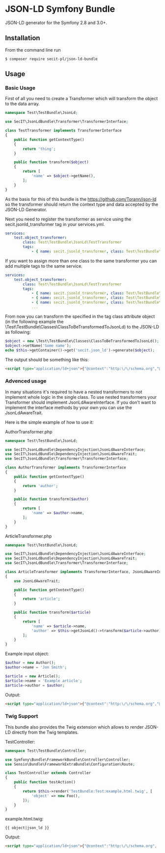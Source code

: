 # JSON-LD Symfony Bundle

JSON-LD generator for the Symfony 2.8 and 3.0+.

## Installation

From the command line run

```
$ composer require secit-pl/json-ld-bundle
```

## Usage

### Basic Usage

First of all you need to create a Transformer which will transform the object to the data array.

```php
namespace Test\TestBundle\JsonLd;

use SecIT\JsonLdBundle\Transformer\TransformerInterface;

class TestTransformer implements TransformerInterface
{
    public function getContextType()
    {
        return 'thing';
    }

    public function transform($object)
    {
        return [
            'name' => $object->getName(),
        ];
    }
}
```

As the basis for this of this bundle is the https://github.com/Torann/json-ld so the transformer should return the context type and data accepted by the JSON-LD Generator.

Next you need to register the transformer as service using the secit.jsonld_transformer tag in your services.yml.

```yaml
services:
    test.object_transformer:
        class: Test\TestBundle\JsonLd\TestTransformer
        tags:
            - { name: secit.jsonld_transformer, class: Test\TestBundle\Classes\ClassToBeTransformedToJsonLd }
```

If you want to assign more than one class to the same transformer you can add multiple tags to the same service.

```yaml
services:
    test.object_transformer:
        class: Test\TestBundle\JsonLd\TestTransformer
        tags:
            - { name: secit.jsonld_transformer, class: Test\TestBundle\Classes\Class1 }
            - { name: secit.jsonld_transformer, class: Test\TestBundle\Classes\Class2 }
            - { name: secit.jsonld_transformer, class: Test\TestBundle\Classes\Class3 }
            ...
```

From now you can transform the specified in the tag class attribute object (in the following example the \Test\TestBundle\Classes\ClassToBeTransformedToJsonLd) to the JSON-LD as following:
 
```php
$object = new \Test\TestBundle\Classes\ClassToBeTransformedToJsonLd();
$object->setName('Some name');
echo $this->getContainer()->get('secit.json_ld')->generate($object);
```

The output should be something like this:

```html
<script type="application/ld+json">{"@context":"http:\/\/schema.org","@type":"Thing","name":"Some name"}</script>
```

### Advenced usage

In many situations it's required to have a nested transformers to not implement whole logic in the single class.
To use nested transformers your Transformer should implement JsonLdAwareInterface. If you don't want to implement
the interface methods by your own you can use the JsonLdAwareTrait.

Here is the simple example of how to use it:

AuthorTransformer.php
```php
namespace Test\TestBundle\JsonLd;

use SecIT\JsonLdBundle\DependencyInjection\JsonLdAwareInterface;
use SecIT\JsonLdBundle\DependencyInjection\JsonLdAwareTrait;
use SecIT\JsonLdBundle\Transformer\TransformerInterface;

class AuthorTransformer implements TransformerInterface
{
    public function getContextType()
    {
        return 'author';
    }

    public function transform($author)
    {
        return [
            'name' => $author->name,
        ];
    }
}
```

ArticleTransformer.php
```php
namespace Test\TestBundle\JsonLd;

use SecIT\JsonLdBundle\DependencyInjection\JsonLdAwareInterface;
use SecIT\JsonLdBundle\DependencyInjection\JsonLdAwareTrait;
use SecIT\JsonLdBundle\Transformer\TransformerInterface;

class ArticleTransformer implements TransformerInterface, JsonLdAwareInterface
{
    use JsonLdAwareTrait;

    public function getContextType()
    {
        return 'article';
    }

    public function transform($article)
    {
        return [
            'name' => $article->name,
            'author' => $this->getJsonLd()->transform($article->author),
        ];
    }
}
```

Example input object:
```php
$author = new Author();
$author->name = 'Jon Smith';

$article = new Article();
$article->name = 'Example article';
$article->author = $author;
```

Output:
```html
<script type="application/ld+json">{"@context":"http:\/\/schema.org","@type":"Article","name":"Example article","author":{"@type":"Person","name":"Jon Smith"}}</script>
```

### Twig Support

This bundle also provides the Twig extension which allows to render JSON-LD directly from the Twig templates.

TestController:

```php
namespace Test\TestBundle\Controller;

use Symfony\Bundle\FrameworkBundle\Controller\Controller;
use Sensio\Bundle\FrameworkExtraBundle\Configuration\Route;

class TestController extends Controller
{
    public function testAction()
    {
        return $this->render('TestBundle:Test:example.html.twig', [
            'object' => new Foo(),
        ]);
    }
}
```

example.html.twig:
```twig
{{ object|json_ld }}
```

Output:
```html
<script type="application/ld+json">{"@context":"http:\/\/schema.org", ... }</script>
```